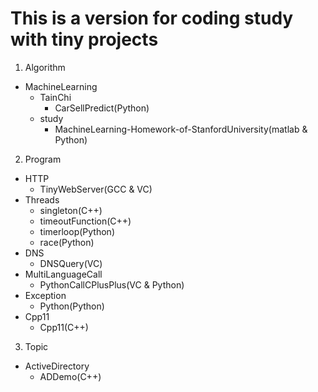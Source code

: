 # This is a version for coding study with tiny projects
1. Algorithm
- MachineLearning
	- TainChi
		- CarSellPredict(Python)
	- study
		- MachineLearning-Homework-of-StanfordUniversity(matlab & Python)
	
2. Program
- HTTP
	- TinyWebServer(GCC & VC)
- Threads
	- singleton(C++)
    - timeoutFunction(C++)
    - timerloop(Python)
	- race(Python)
- DNS
	- DNSQuery(VC)
- MultiLanguageCall
	- PythonCallCPlusPlus(VC & Python)
- Exception
	- Python(Python)    
- Cpp11
	- Cpp11(C++)
	
	
3. Topic
- ActiveDirectory
	- ADDemo(C++)
